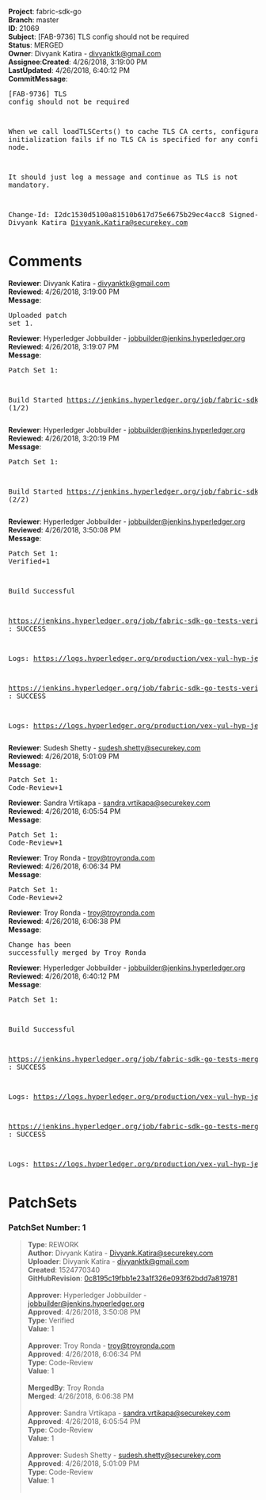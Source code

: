 <strong>Project</strong>: fabric-sdk-go</br><strong>Branch</strong>: master<br><strong>ID</strong>: 21069<br><strong>Subject</strong>: [FAB-9736] TLS config should not be required<br><strong>Status</strong>: MERGED<br><strong>Owner</strong>: Divyank Katira - divyanktk@gmail.com<br><strong>Assignee</strong>:<strong>Created</strong>: 4/26/2018, 3:19:00 PM<br><strong>LastUpdated</strong>: 4/26/2018, 6:40:12 PM<br><strong>CommitMessage</strong>:<br><pre>[FAB-9736] TLS config should not be required

When we call loadTLSCerts() to cache TLS CA
certs, configuration initialization fails if no
TLS CA is specified for any configured node.

It should just log a message and continue as TLS
is not mandatory.

Change-Id: I2dc1530d5100a81510b617d75e6675b29ec4acc8
Signed-off-by: Divyank Katira <Divyank.Katira@securekey.com>
</pre><h1>Comments</h1><strong>Reviewer</strong>: Divyank Katira - divyanktk@gmail.com<br><strong>Reviewed</strong>: 4/26/2018, 3:19:00 PM<br><strong>Message</strong>: <pre>Uploaded patch set 1.</pre><strong>Reviewer</strong>: Hyperledger Jobbuilder - jobbuilder@jenkins.hyperledger.org<br><strong>Reviewed</strong>: 4/26/2018, 3:19:07 PM<br><strong>Message</strong>: <pre>Patch Set 1:

Build Started https://jenkins.hyperledger.org/job/fabric-sdk-go-tests-verify-s390x/2478/ (1/2)</pre><strong>Reviewer</strong>: Hyperledger Jobbuilder - jobbuilder@jenkins.hyperledger.org<br><strong>Reviewed</strong>: 4/26/2018, 3:20:19 PM<br><strong>Message</strong>: <pre>Patch Set 1:

Build Started https://jenkins.hyperledger.org/job/fabric-sdk-go-tests-verify-x86_64/2572/ (2/2)</pre><strong>Reviewer</strong>: Hyperledger Jobbuilder - jobbuilder@jenkins.hyperledger.org<br><strong>Reviewed</strong>: 4/26/2018, 3:50:08 PM<br><strong>Message</strong>: <pre>Patch Set 1: Verified+1

Build Successful 

https://jenkins.hyperledger.org/job/fabric-sdk-go-tests-verify-s390x/2478/ : SUCCESS

Logs: https://logs.hyperledger.org/production/vex-yul-hyp-jenkins-3/fabric-sdk-go-tests-verify-s390x/2478

https://jenkins.hyperledger.org/job/fabric-sdk-go-tests-verify-x86_64/2572/ : SUCCESS

Logs: https://logs.hyperledger.org/production/vex-yul-hyp-jenkins-3/fabric-sdk-go-tests-verify-x86_64/2572</pre><strong>Reviewer</strong>: Sudesh Shetty - sudesh.shetty@securekey.com<br><strong>Reviewed</strong>: 4/26/2018, 5:01:09 PM<br><strong>Message</strong>: <pre>Patch Set 1: Code-Review+1</pre><strong>Reviewer</strong>: Sandra Vrtikapa - sandra.vrtikapa@securekey.com<br><strong>Reviewed</strong>: 4/26/2018, 6:05:54 PM<br><strong>Message</strong>: <pre>Patch Set 1: Code-Review+1</pre><strong>Reviewer</strong>: Troy Ronda - troy@troyronda.com<br><strong>Reviewed</strong>: 4/26/2018, 6:06:34 PM<br><strong>Message</strong>: <pre>Patch Set 1: Code-Review+2</pre><strong>Reviewer</strong>: Troy Ronda - troy@troyronda.com<br><strong>Reviewed</strong>: 4/26/2018, 6:06:38 PM<br><strong>Message</strong>: <pre>Change has been successfully merged by Troy Ronda</pre><strong>Reviewer</strong>: Hyperledger Jobbuilder - jobbuilder@jenkins.hyperledger.org<br><strong>Reviewed</strong>: 4/26/2018, 6:40:12 PM<br><strong>Message</strong>: <pre>Patch Set 1:

Build Successful 

https://jenkins.hyperledger.org/job/fabric-sdk-go-tests-merge-x86_64/643/ : SUCCESS

Logs: https://logs.hyperledger.org/production/vex-yul-hyp-jenkins-3/fabric-sdk-go-tests-merge-x86_64/643

https://jenkins.hyperledger.org/job/fabric-sdk-go-tests-merge-s390x/592/ : SUCCESS

Logs: https://logs.hyperledger.org/production/vex-yul-hyp-jenkins-3/fabric-sdk-go-tests-merge-s390x/592</pre><h1>PatchSets</h1><h3>PatchSet Number: 1</h3><blockquote><strong>Type</strong>: REWORK<br><strong>Author</strong>: Divyank Katira - Divyank.Katira@securekey.com<br><strong>Uploader</strong>: Divyank Katira - divyanktk@gmail.com<br><strong>Created</strong>: 1524770340<br><strong>GitHubRevision</strong>: [0c8195c19fbb1e23a1f326e093f62bdd7a819781](https://github.com/hyperledger/fabric-sdk-go/commit/0c8195c19fbb1e23a1f326e093f62bdd7a819781)<br><br><strong>Approver</strong>: Hyperledger Jobbuilder - jobbuilder@jenkins.hyperledger.org<br><strong>Approved</strong>: 4/26/2018, 3:50:08 PM<br><strong>Type</strong>: Verified<br><strong>Value</strong>: 1<br><br><strong>Approver</strong>: Troy Ronda - troy@troyronda.com<br><strong>Approved</strong>: 4/26/2018, 6:06:34 PM<br><strong>Type</strong>: Code-Review<br><strong>Value</strong>: 1<br><br><strong>MergedBy</strong>: Troy Ronda<br><strong>Merged</strong>: 4/26/2018, 6:06:38 PM<br><br><strong>Approver</strong>: Sandra Vrtikapa - sandra.vrtikapa@securekey.com<br><strong>Approved</strong>: 4/26/2018, 6:05:54 PM<br><strong>Type</strong>: Code-Review<br><strong>Value</strong>: 1<br><br><strong>Approver</strong>: Sudesh Shetty - sudesh.shetty@securekey.com<br><strong>Approved</strong>: 4/26/2018, 5:01:09 PM<br><strong>Type</strong>: Code-Review<br><strong>Value</strong>: 1<br><br></blockquote>